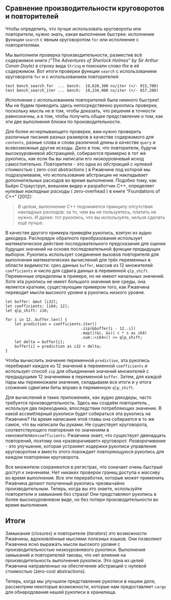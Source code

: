 ## Сравнение производительности круговоротов и повторителей

Чтобы определить, что лучше использовать круговороты или повторители, нужно знать, какая выполнение быстрее: исполнение функции `search` с явным круговоротом `for` или исполнение с повторителями.

Мы выполнили проверка производительности, разместив всё содержимое книги *(“The Adventures of Sherlock Holmes” by Sir Arthur Conan Doyle)* в строку вида `String` и поискали слово *the* в её содержимом. Вот итоги проверки функции `search` с использованием круговорота `for` и с использованием повторителей:

```text
test bench_search_for  ... bench:  19,620,300 ns/iter (+/- 915,700)
test bench_search_iter ... bench:  19,234,900 ns/iter (+/- 657,200)
```

Исполнение с использованием повторителей была немного быстрее! Мы не будем приводить здесь непосредственно рукопись проверки, поскольку мысль не в том, чтобы доказать, что решения в точности равнозначны, а в том, чтобы получить общее представление о том, как эти две выполнения близки по производительности.

Для более исчерпывающего проверки, вам нужно проверить различные писания разных размеров в качестве содержимого для `contents`, разные слова и слова различной длины в качестве `query` и всевозможные другие исходы. Дело в том, что повторители, будучи высокоуровневой абстракцией, собираются примерно в тот же рукопись, как если бы вы написали его низкоуровневый исход самостоятельно. Повторители - это одна из *абстракций с нулевой стоимостью* ( zero-cost abstractions ) в Ржавчине под которой мы подразумеваем, что использование абстракции не накладывает дополнительных расходов во время выполнения. Подобно тому, как Бьёрн Страуструп, внешнем видер и разработчик C++, определяет *нулевые накладные расходы* ( zero-overhead ) в книге “Foundations of C++” (2012):

> В целом, выполнение C++ подчиняется принципу отсутствия накладных расходов: за то, чем вы не пользуетесь, платить не нужно. И далее: тот рукопись, что вы используете, нельзя сделать ещё лучше.

В качестве другого примера приведём рукопись, взятую из аудио декодера. Распорядок обратного преобразования использует математическое действие последовательного предсказания для оценки будущих значений на основе последовательной функции предыдущих выборок. Рукопись использует соединение вызовов повторителя для выполнения математических вычислений для трёх переменных в области видимости: срез данных `buffer`, массив из 12 множителей `coefficients` и число для сдвига данных в переменной `qlp_shift`. Переменные определены в примере, но не имеют начальных значений. Хотя эта рукопись не имеет большого значения вне среды, она является кратким, существующим примером того, как Ржавчина переводит мысли высокого уровня в рукопись низкого уровня.

```rust,ignore
let buffer: &mut [i32];
let coefficients: [i64; 12];
let qlp_shift: i16;

for i in 12..buffer.len() {
    let prediction = coefficients.iter()
                                 .zip(&buffer[i - 12..i])
                                 .map(|(&c, &s)| c * s as i64)
                                 .sum::<i64>() >> qlp_shift;
    let delta = buffer[i];
    buffer[i] = prediction as i32 + delta;
}
```

Чтобы вычислить значение переменной `prediction`, эта рукопись перебирает каждое из 12 значений в переменной `coefficients` и использует способ `zip` для объединения значений множителей с предыдущими 12 значениями в переменной `buffer`. Затем, для каждой пары мы перемножаем значения, складываем все итоги и у итога сложения сдвигаем биты вправо в переменную `qlp_shift`.

Для вычислений в таких приложениях, как аудио декодеры, часто требуется производительность. Здесь мы создаём повторитель , используя два переходника, впоследствии потребляющих значение. В какой ассемблерный рукописи будет собираться эта рукопись на Ржавчине? На время написания этой главы она собирается в то же самое, что вы написали бы руками. Не существует круговорота, соответствующего повторения по значениям в «множителях»`coefficients`: Ржавчина знает, что существует двенадцать повторений, поэтому она «разворачивает» круговорот. *Разворачивание* - это улучшение, которая устраняет издержки рукописи управления круговоротом и вместо этого порождает повторяющуюся рукопись для каждом повторении круговорота.

Все множители сохраняются в регистрах, что означает очень быстрый доступ к значениям. Нет никаких проверок границ доступа к массиву во время выполнения. Все эти переработки, которые может применить Ржавчина делают полученный рукопись чрезвычайно производительным. Теперь, когда вы это знаете, используйте повторители и замыкания без страха! Они представляют рукопись в более высокоуровневом виде, но без потери производительности во время выполнения.

## Итоги

Замыкания (closures) и повторители (iterators) это возможности Ржавчины, вдохновлённые мыслями полезных языков. Они позволяют Ржавчина ясно выражать мысли высокого уровня с производительностью низкоуровневого рукописи. Выполнения замыканий и повторителей таковы, что нет влияния на производительность выполнения рукописи. Это одна из целей Ржавчина направленных на обеспечение абстракций с нулевой стоимостью (zero-cost abstractions).

Теперь, когда мы улучшили представление рукописи в нашем деле, рассмотрим некоторые возможности, которые нам предоставляет `cargo` для обнародования нашей рукописи в хранилища.
